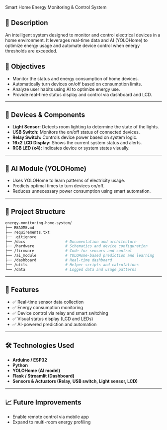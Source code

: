 Smart Home Energy Monitoring & Control System

## 📌 Description

An intelligent system designed to monitor and control electrical devices in a home environment. It leverages real-time data and AI (YOLOHome) to optimize energy usage and automate device control when energy thresholds are exceeded.

## 🎯 Objectives

- Monitor the status and energy consumption of home devices.
- Automatically turn devices on/off based on consumption limits.
- Analyze user habits using AI to optimize energy use.
- Provide real-time status display and control via dashboard and LCD.

---

## 🔧 Devices & Components

- **Light Sensor:** Detects room lighting to determine the state of the lights.
- **USB Switch:** Monitors the on/off status of connected devices.
- **Relay Switch:** Controls device power based on system logic.
- **16x2 LCD Display:** Shows the current system status and alerts.
- **RGB LED (x4):** Indicates device or system states visually.

---

## 🧠 AI Module (YOLOHome)

- Uses YOLOHome to learn patterns of electricity usage.
- Predicts optimal times to turn devices on/off.
- Reduces unnecessary power consumption using smart automation.

---

## 📁 Project Structure

```bash
energy-monitoring-home-system/
├── README.md
├── requirements.txt
├── .gitignore
├── /docs                  # Documentation and architecture
├── /hardware              # Schematics and device configuration
├── /firmware              # Code for sensors and control
├── /ai_module             # YOLOHome-based prediction and learning
├── /dashboard             # Real-time dashboard 
├── /utils                 # Helper scripts and calculations
└── /data                  # Logged data and usage patterns
```

---

## 🚀 Features

- ✅ Real-time sensor data collection
- ✅ Energy consumption monitoring
- ✅ Device control via relay and smart switching
- ✅ Visual status display (LCD and LEDs)
- ✅ AI-powered prediction and automation

---

## 🛠️ Technologies Used

- **Arduino / ESP32**
- **Python**
- **YOLOHome (AI model)**
- **Flask / Streamlit (Dashboard)**
- **Sensors & Actuators (Relay, USB switch, Light sensor, LCD)**

---

## 📈 Future Improvements
- Enable remote control via mobile app
- Expand to multi-room energy profiling
